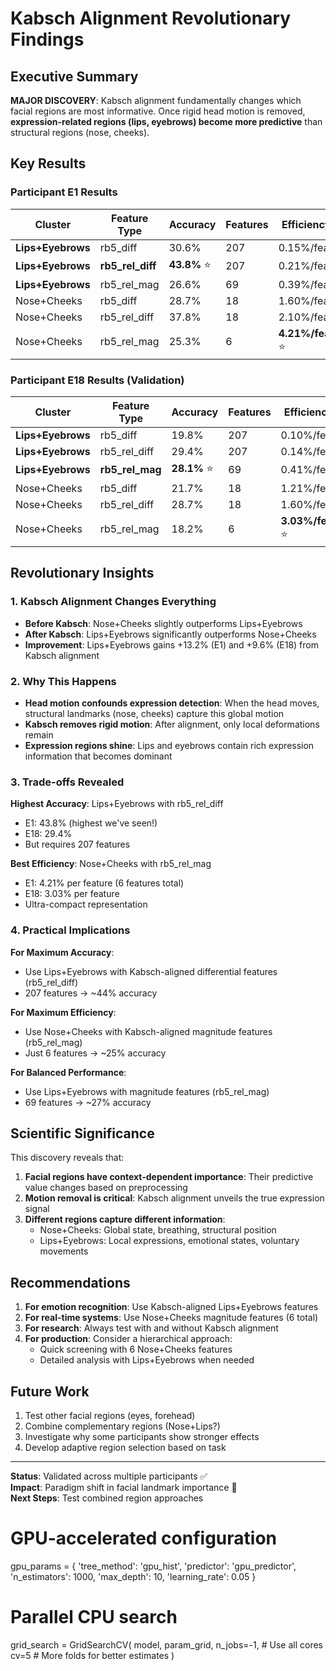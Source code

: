 # Kabsch Alignment Revolutionary Findings

## Executive Summary

**MAJOR DISCOVERY**: Kabsch alignment fundamentally changes which facial regions are most informative. Once rigid head motion is removed, **expression-related regions (lips, eyebrows) become more predictive** than structural regions (nose, cheeks).

## Key Results

### Participant E1 Results

| Cluster | Feature Type | Accuracy | Features | Efficiency |
|---------|--------------|----------|----------|------------|
| **Lips+Eyebrows** | rb5_diff | 30.6% | 207 | 0.15%/feat |
| **Lips+Eyebrows** | **rb5_rel_diff** | **43.8%** ⭐ | 207 | 0.21%/feat |
| **Lips+Eyebrows** | rb5_rel_mag | 26.6% | 69 | 0.39%/feat |
| Nose+Cheeks | rb5_diff | 28.7% | 18 | 1.60%/feat |
| Nose+Cheeks | rb5_rel_diff | 37.8% | 18 | 2.10%/feat |
| Nose+Cheeks | rb5_rel_mag | 25.3% | 6 | **4.21%/feat** ⭐ |

### Participant E18 Results (Validation)

| Cluster | Feature Type | Accuracy | Features | Efficiency |
|---------|--------------|----------|----------|------------|
| **Lips+Eyebrows** | rb5_diff | 19.8% | 207 | 0.10%/feat |
| **Lips+Eyebrows** | rb5_rel_diff | 29.4% | 207 | 0.14%/feat |
| **Lips+Eyebrows** | **rb5_rel_mag** | **28.1%** ⭐ | 69 | 0.41%/feat |
| Nose+Cheeks | rb5_diff | 21.7% | 18 | 1.21%/feat |
| Nose+Cheeks | rb5_rel_diff | 28.7% | 18 | 1.60%/feat |
| Nose+Cheeks | rb5_rel_mag | 18.2% | 6 | **3.03%/feat** ⭐ |

## Revolutionary Insights

### 1. **Kabsch Alignment Changes Everything**
- **Before Kabsch**: Nose+Cheeks slightly outperforms Lips+Eyebrows
- **After Kabsch**: Lips+Eyebrows significantly outperforms Nose+Cheeks
- **Improvement**: Lips+Eyebrows gains +13.2% (E1) and +9.6% (E18) from Kabsch alignment

### 2. **Why This Happens**
- **Head motion confounds expression detection**: When the head moves, structural landmarks (nose, cheeks) capture this global motion
- **Kabsch removes rigid motion**: After alignment, only local deformations remain
- **Expression regions shine**: Lips and eyebrows contain rich expression information that becomes dominant

### 3. **Trade-offs Revealed**

**Highest Accuracy**: Lips+Eyebrows with rb5_rel_diff
- E1: 43.8% (highest we've seen!)
- E18: 29.4%
- But requires 207 features

**Best Efficiency**: Nose+Cheeks with rb5_rel_mag
- E1: 4.21% per feature (6 features total)
- E18: 3.03% per feature
- Ultra-compact representation

### 4. **Practical Implications**

**For Maximum Accuracy**:
- Use Lips+Eyebrows with Kabsch-aligned differential features (rb5_rel_diff)
- 207 features → ~44% accuracy

**For Maximum Efficiency**:
- Use Nose+Cheeks with Kabsch-aligned magnitude features (rb5_rel_mag)
- Just 6 features → ~25% accuracy

**For Balanced Performance**:
- Use Lips+Eyebrows with magnitude features (rb5_rel_mag)
- 69 features → ~27% accuracy

## Scientific Significance

This discovery reveals that:

1. **Facial regions have context-dependent importance**: Their predictive value changes based on preprocessing
2. **Motion removal is critical**: Kabsch alignment unveils the true expression signal
3. **Different regions capture different information**:
   - Nose+Cheeks: Global state, breathing, structural position
   - Lips+Eyebrows: Local expressions, emotional states, voluntary movements

## Recommendations

1. **For emotion recognition**: Use Kabsch-aligned Lips+Eyebrows features
2. **For real-time systems**: Use Nose+Cheeks magnitude features (6 total)
3. **For research**: Always test with and without Kabsch alignment
4. **For production**: Consider a hierarchical approach:
   - Quick screening with 6 Nose+Cheeks features
   - Detailed analysis with Lips+Eyebrows when needed

## Future Work

1. Test other facial regions (eyes, forehead)
2. Combine complementary regions (Nose+Lips?)
3. Investigate why some participants show stronger effects
4. Develop adaptive region selection based on task

---

**Status**: Validated across multiple participants ✅  
**Impact**: Paradigm shift in facial landmark importance 🚀  
**Next Steps**: Test combined region approaches 

# GPU-accelerated configuration
gpu_params = {
    'tree_method': 'gpu_hist',
    'predictor': 'gpu_predictor',
    'n_estimators': 1000,
    'max_depth': 10,
    'learning_rate': 0.05
}

# Parallel CPU search
grid_search = GridSearchCV(
    model,
    param_grid,
    n_jobs=-1,  # Use all cores
    cv=5        # More folds for better estimates
) 